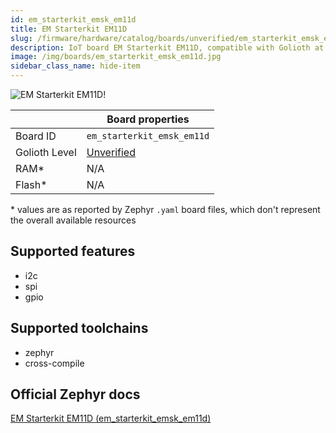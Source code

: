 ```yaml
---
id: em_starterkit_emsk_em11d
title: EM Starterkit EM11D
slug: /firmware/hardware/catalog/boards/unverified/em_starterkit_emsk_em11d
description: IoT board EM Starterkit EM11D, compatible with Golioth at unverified level.
image: /img/boards/em_starterkit_emsk_em11d.jpg
sidebar_class_name: hide-item
---
```


[//]: # (This is an auto-generated file, do not edit! Changes to it will be lost upon re-generation)

![EM Starterkit EM11D!](/img/boards/em_starterkit_emsk_em11d.jpg "EM Starterkit EM11D")

|                | Board properties     |
| -------------  | -------------------- |
| Board ID       | `em_starterkit_emsk_em11d` |
| Golioth Level  | [Unverified](/firmware/hardware#unverified-boards) |
| RAM*           | N/A |
| Flash*         | N/A |

\* values are as reported by Zephyr `.yaml` board files, which don't represent the overall available resources



## Supported features

* i2c
* spi
* gpio

## Supported toolchains

* zephyr
* cross-compile

## Official Zephyr docs

[EM Starterkit EM11D (em_starterkit_emsk_em11d)](https://docs.zephyrproject.org/latest/boards/snps/em_starterkit/doc/index.html)
